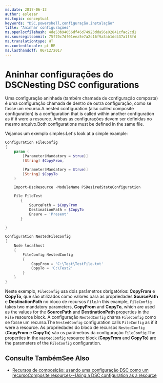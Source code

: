 ```yaml
---
ms.date: 2017-06-12
author: eslesar
ms.topic: conceptual
keywords: "DSC,powershell,configuração,instalação"
title: "Aninhar configurações"
ms.openlocfilehash: 4de53b94056df46d74923dda56e02841cfac2cd1
ms.sourcegitcommit: 75f70c7df01eea5e7a2c16f9a3ab1dd437a1f8fd
ms.translationtype: HT
ms.contentlocale: pt-BR
ms.lasthandoff: 06/12/2017
---
```

# <a name="nesting-dsc-configurations"></a><span data-ttu-id="32c57-103">Aninhar configurações do DSC</span><span class="sxs-lookup"><span data-stu-id="32c57-103">Nesting DSC configurations</span></span>

<span data-ttu-id="32c57-104">Uma configuração aninhada (também chamada de configuração composta) é uma configuração chamada de dentro de outra configuração, como se fosse um recurso.</span><span class="sxs-lookup"><span data-stu-id="32c57-104">A nested configuration (also called composite configuration) is a configuration that is called within another configuration as if it were a resource.</span></span>
<span data-ttu-id="32c57-105">Ambas as configurações devem ser definidas no mesmo arquivo.</span><span class="sxs-lookup"><span data-stu-id="32c57-105">Both configurations must be defined in the same file.</span></span>

<span data-ttu-id="32c57-106">Vejamos um exemplo simples:</span><span class="sxs-lookup"><span data-stu-id="32c57-106">Let's look at a simple example:</span></span>

```powershell
Configuration FileConfig 
{
    param (
        [Parameter(Mandatory = $true)]
        [String] $CopyFrom,

        [Parameter(Mandatory = $true)]
        [String] $CopyTo
    )

    Import-DscResource -ModuleName PSDesiredStateConfiguration

    File FileTest
       {
           SourcePath = $CopyFrom
           DestinationPath = $CopyTo
           Ensure = 'Present'
       }
    
}

Configuration NestedFileConfig
{
    Node localhost
    {
        FileConfig NestedConfig
        {
            CopyFrom = 'C:\Test\TestFile.txt'
            CopyTo = 'C:\Test2'
        }
    }
}
```

<span data-ttu-id="32c57-107">Neste exemplo, `FileConfig` usa dois parâmetros obrigatórios: **CopyFrom** e **CopyTo**, que são utilizados como valores para as propriedades **SourcePath** e **DestinationPath** no bloco de recursos `File`.</span><span class="sxs-lookup"><span data-stu-id="32c57-107">In this example, `FileConfig` takes two mandatory parameters,  **CopyFrom** and **CopyTo**, which are used as the values for the **SourcePath** and **DestinationPath** properties in the `File` resource block.</span></span> <span data-ttu-id="32c57-108">A configuração `NestedConfig` chama `FileConfig` como se fosse um recurso.</span><span class="sxs-lookup"><span data-stu-id="32c57-108">The `NestedConfig` configuration calls `FileConfig` as if it were a resource.</span></span>
<span data-ttu-id="32c57-109">As propriedades do bloco de recursos `NestedConfig` (**CopyFrom** e **CopyTo**) são os parâmetros da configuração `FileConfig`.</span><span class="sxs-lookup"><span data-stu-id="32c57-109">The properties in the `NestedConfig` resource block (**CopyFrom** and **CopyTo**) are the parameters of the `FileConfig` configuration.</span></span>

## <a name="see-also"></a><span data-ttu-id="32c57-110">Consulte Também</span><span class="sxs-lookup"><span data-stu-id="32c57-110">See Also</span></span>

- [<span data-ttu-id="32c57-111">Recursos de composição: usando uma configuração DSC como um recurso</span><span class="sxs-lookup"><span data-stu-id="32c57-111">Composite resources--Using a DSC configuration as a resource</span></span>](authoringResourceComposite.md)

